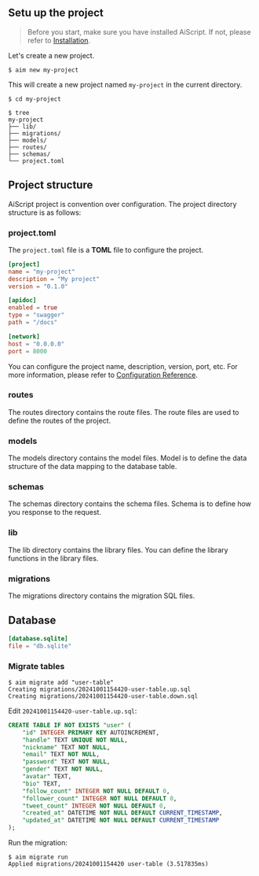 ## Setu up the project

> Before you start, make sure you have installed AiScript. If not, please refer to [Installation](../installation.md).

Let's create a new project.

```
$ aim new my-project
```

This will create a new project named `my-project` in the current directory.

```
$ cd my-project

$ tree
my-project
├── lib/
├── migrations/
├── models/
├── routes/
├── schemas/
└── project.toml
```

## Project structure

AiScript project is convention over configuration. The project directory structure is as follows:

### project.toml

The `project.toml` file is a **TOML** file to configure the project.

```toml
[project]
name = "my-project"
description = "My project"
version = "0.1.0"

[apidoc]
enabled = true
type = "swagger"
path = "/docs"

[network]
host = "0.0.0.0"
port = 8000
```

You can configure the project name, description, version, port, etc. For more information, please refer to [Configuration Reference](../references/configuration.md).

### routes

The routes directory contains the route files. The route files are used to define the routes of the project.

### models

The models directory contains the model files. Model is to define the data structure of the data mapping to the database table.

### schemas

The schemas directory contains the schema files. Schema is to define how you response to the request.

### lib

The lib directory contains the library files. You can define the library functions in the library files.

### migrations

The migrations directory contains the migration SQL files.

## Database

```toml
[database.sqlite]
file = "db.sqlite"
```

### Migrate tables

```
$ aim migrate add "user-table"
Creating migrations/20241001154420-user-table.up.sql
Creating migrations/20241001154420-user-table.down.sql
```

Edit `20241001154420-user-table.up.sql`:

```sql
CREATE TABLE IF NOT EXISTS "user" (
    "id" INTEGER PRIMARY KEY AUTOINCREMENT,
    "handle" TEXT UNIQUE NOT NULL,
    "nickname" TEXT NOT NULL,
    "email" TEXT NOT NULL,
    "password" TEXT NOT NULL,
    "gender" TEXT NOT NULL,
    "avatar" TEXT,
    "bio" TEXT,
    "follow_count" INTEGER NOT NULL DEFAULT 0,
    "follower_count" INTEGER NOT NULL DEFAULT 0,
    "tweet_count" INTEGER NOT NULL DEFAULT 0,
    "created_at" DATETIME NOT NULL DEFAULT CURRENT_TIMESTAMP,
    "updated_at" DATETIME NOT NULL DEFAULT CURRENT_TIMESTAMP
);
```

Run the migration:

```
$ aim migrate run
Applied migrations/20241001154420 user-table (3.517835ms)
```
